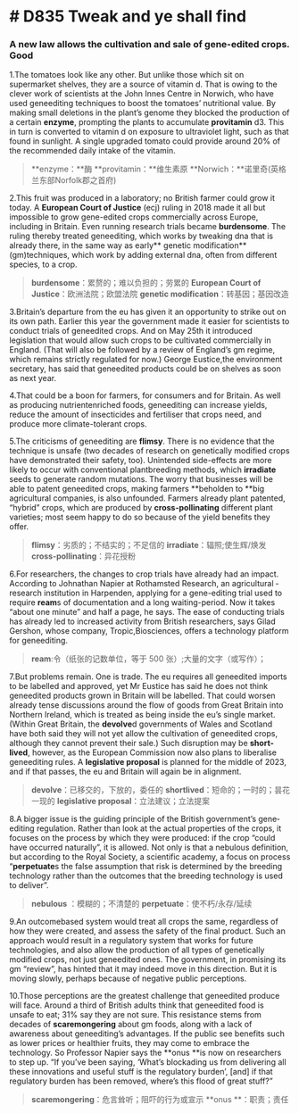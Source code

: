 # # D835 Tweak and ye shall find
### **A new law allows the cultivation and sale of gene-edited crops. Good**
1.The tomatoes look like any other. But unlike those which sit on supermarket shelves, they are a source of vitamin d. That is owing to the clever work of scientists at the John Innes Centre in Norwich, who have used gene­editing techniques to boost the tomatoes’ nutritional value. By making small deletions in the plant’s genome they blocked the production of a certain **enzyme**, prompting the plants to accumulate **provitamin** d3. This in turn is converted to vitamin d on exposure to ultraviolet light, such as that found in sunlight. A single upgraded tomato could provide around 20% of the recommended daily intake of the vitamin.

> **enzyme：**酶
> **provitamin：**维生素原
> **Norwich：**诺里奇(英格兰东部Norfolk郡之首府)

2.This fruit was produced in a laboratory; no British farmer could grow it today. A **European Court of Justice** (ecj) ruling in 2018 made it all but impossible to grow gene­-edited crops commercially across Europe, including in Britain. Even running research trials became **burdensome**. The ruling thereby treated gene­editing, which works by tweaking dna that is already there, in the same way as early** genetic modification** (gm)techniques, which work by adding external dna, often from different species, to a crop.

> **burdensome**：累赘的；难以负担的；劳累的
> **European Court of Justice**：欧洲法院；欧盟法院
> **genetic modification**：转基因；基因改造

3.Britain’s departure from the eu has given it an opportunity to strike out on its own path. Earlier this year the government made it easier for scientists to conduct trials of gene­edited crops. And on May 25th it introduced legislation that would allow such crops to be cultivated commercially in England. (That will also be followed by a review of England’s gm regime, which remains strictly regulated for now.) George Eustice,the environment secretary, has said that gene­edited products could be on shelves as soon as next year.

4.That could be a boon for farmers, for consumers and for Britain. As well as producing nutrient­enriched foods, geneediting can increase yields, reduce the amount of insecticides and fertiliser that crops need, and produce more climate-­tolerant crops.

5.The criticisms of gene­editing are **flimsy**. There is no evidence that the technique is unsafe (two decades of research on genetically modified crops have demonstrated their safety, too). Unintended side-effects are more likely to occur with conventional plant­breeding methods, which **irradiate** seeds to generate random mutations. The worry that businesses will be able to patent gene­edited crops, making farmers **beholden to **big agricultural companies, is also unfounded. Farmers already plant patented, “hybrid” crops, which are produced by **cross-­pollinating** different plant varieties; most seem happy to do so because of the yield benefits they offer.

> **flimsy**：劣质的；不结实的；不足信的
> **irradiate**：辐照;使生辉/焕发
> **cross-­pollinating**：异花授粉

6.For researchers, the changes to crop trials have already had an impact. According to Johnathan Napier at Rothamsted Research, an agricultural ­research institution in Harpenden, applying for a gene-editing trial used to require **ream**s of documentation and a long waiting-­period. Now it takes “about one minute” and half a page, he says. The ease of conducting trials has already led to increased activity from British researchers, says Gilad Gershon, whose company, Tropic,Biosciences, offers a technology platform for gene­editing.

> **ream**:令（纸张的记数单位，等于 500 张）;大量的文字（或写作）；

7.But problems remain. One is trade. The eu requires all gene­edited imports to be labelled and approved, yet Mr Eustice has said he does not think gene­edited products grown in Britain will be labelled. That could worsen already tense discussions around the flow of goods from Great Britain into Northern Ireland, which is treated as being inside the eu’s single market. (Within Great Britain, the **devolve**d governments of Wales and Scotland have both said they will not yet allow the cultivation of gene­edited crops, although they cannot prevent their sale.) Such disruption may be **short­lived**, however, as the European Commission now also plans to liberalise gene­editing rules. A **legislative proposal** is planned for the middle of 2023, and if that passes, the eu and Britain will again be in alignment.

> **devolve**：已移交的，下放的，委任的
> **short­lived**：短命的；一时的；昙花一现的
> **legislative proposal**：立法建议；立法提案

8.A bigger issue is the guiding principle of the British government’s gene­editing regulation. Rather than look at the actual properties of the crops, it focuses on the process by which they were produced: if the crop “could have occurred naturally”, it is allowed. Not only is that a nebulous definition, but according to the Royal Society, a scientific academy, a focus on process “**perpetuate**s the false assumption that risk is determined by the breeding technology rather than the outcomes that the breeding technology is used to deliver”.

> **nebulous** ：模糊的；不清楚的
> **perpetuate**：使不朽/永存/延续

9.An outcome­based system would treat all crops the same, regardless of how they were created, and assess the safety of the final product. Such an approach would result in a regulatory system that works for future technologies, and also allow the production of all types of genetically modified crops, not just gene­edited ones. The government, in promising its gm “review”, has hinted that it may indeed move in this direction. But it is moving slowly, perhaps because of negative public perceptions.

10.Those perceptions are the greatest challenge that gene­edited produce will face. Around a third of British adults think that gene­edited food is unsafe to eat; 31% say they are not sure. This resistance stems from decades of **scaremongering** about gm foods, along with a lack of awareness about gene­editing’s advantages. If the public see benefits such as lower prices or healthier fruits, they may come to embrace the technology. So Professor Napier says the **onus **is now on researchers to step up. “If you’ve been saying, ‘What’s blockading us from delivering all these innovations and useful stuff is the regulatory burden’, [and] if that regulatory burden has been removed, where’s this flood of great stuff?”

> **scaremongering**：危言耸听；阻吓的行为或宣示
> **onus **：职责；责任

